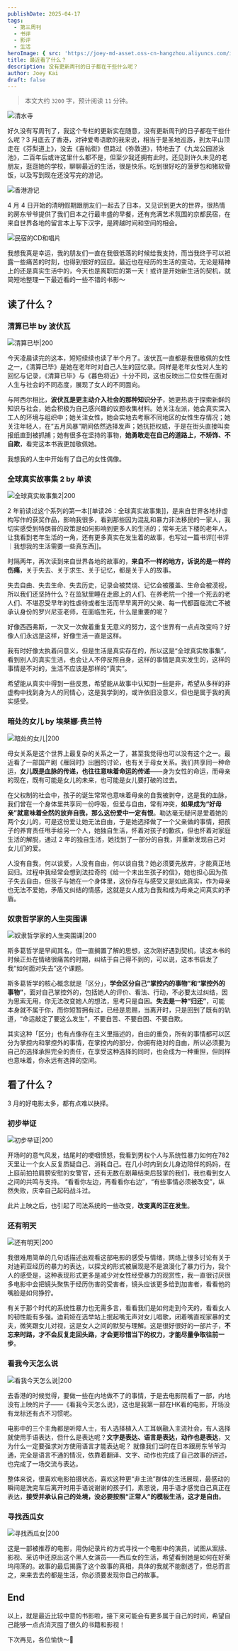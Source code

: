 ```yaml
---
publishDate: 2025-04-17
tags:
  - 第三周刊
  - 书评
  - 影评
  - 生活
heroImage: { src: 'https://joey-md-asset.oss-cn-hangzhou.aliyuncs.com/img/202504171505227.JPG', inferSize: true}
title: 最近看了什么？
description: 没有更新周刊的日子都在干些什么呢？
author: Joey Kai
draft: false
---
```


>  本文大约 `3200` 字，预计阅读 `11` 分钟。

![清水寺](https://joey-md-asset.oss-cn-hangzhou.aliyuncs.com/img/202504171505227.JPG)

好久没有写周刊了，我这个专栏的更新实在随意，没有更新周刊的日子都在干些什么呢？3 月底去了香港，对钟爱粤语歌的我来说，相当于是圣地巡游，到太平山顶走在《芬梨道上》，没去《喜帖街》但路过《弥敦道》，特地去了《九龙公园游泳池》，二百年后或许这里什么都不是，但至少我还拥有此时。还见到许久未见的老朋友，逛逛她的学校，聊聊最近的生活，很是快乐。吃到很好吃的菠萝包和猪软骨饭，以及写到现在还没写完的游记。

![香港游记](https://joey-md-asset.oss-cn-hangzhou.aliyuncs.com/img/202504171457259.png)

4 月 4 日开始的清明假期跟朋友们一起去了日本，又见识到更大的世界，很热情的房东爷爷提供了我们日本之行最丰盛的早餐，还有充满艺术氛围的京都民宿，在来自世界各地的留言本上写下汉字，是跨越时间和空间的相会。

![民宿的CD和唱片](https://joey-md-asset.oss-cn-hangzhou.aliyuncs.com/img/202504171506499.JPG)

我想我真是幸运，我的朋友们一直在我很低落的时候给我支持，而当我终于可以袒露一些痛苦的时刻，也得到很好的回应。最近也在经历的生活的变动，无论是精神上的还是真实生活中的，今天也是离职后的第一天！或许是开始新生活的契机，就简短地整理一下最近看的一些不错的书影～

## 读了什么？

### 清算已毕 by 波伏瓦

![清算已毕|200](https://joey-md-asset.oss-cn-hangzhou.aliyuncs.com/img/202504171514946.jpg)

今天凌晨读完的这本，短短续续也读了半个月了。波伏瓦一直都是我很敬佩的女性之一，《清算已毕》是她在老年时对自己人生的回忆录。同样是老年女性对人生的回忆与记录，《清算已毕》与《暮色将近》十分不同，这也反映出二位女性在面对人生与社会的不同态度，展现了女人的不同面向。

与阿西尔相比，**波伏瓦是更主动介入社会的那种知识分子**，她更热衷于探索新鲜的知识与社会，她会积极为自己感兴趣的议题收集材料。她关注左派，她会真实深入工人的环境与组织中；她关注女性，她会实地去考察不同地区的女性生存情况；她关注年轻人，在“五月风暴”期间依然选择发声；她抗拒权威，于是在街头直接叫卖报纸直到被抓捕；她有很多在坚持的事物，**她勇敢走在自己的道路上，不矫饰、不自欺**，看完这本书我更加敬佩她。 

我想我的人生中开始有了自己的女性偶像。

### 全球真实故事集 2 by 单读

![全球真实故事集2|200](https://joey-md-asset.oss-cn-hangzhou.aliyuncs.com/img/202504171516486.png)

2 年前读过这个系列的第一本[[单读26：全球真实故事集]]，是来自世界各地非虚构写作的获奖作品，影响我很多，看到那些因为混乱和暴力非法移民的一家人，我切实感受到特朗普的政策是如何影响到更多人的生活的；常年无法下楼的老年人，让我看到老年生活的一角，还有更多真实在发生着的故事，也写过一篇书评[[书评｜我想我的生活需要一些真东西]]。

时隔两年，再次读到来自世界各地的故事的，**来自不一样的地方，诉说的是一样的伤痛**，关于失去、关于求生、关于记忆，都是关于人的故事。

失去自由、失去生命、失去历史，记录会被焚烧、记忆会被覆盖、生命会被漠视，所以我们还坚持什么？在监狱里睡在走廊上的人们、在养老院一个接一个死去的老人们、不堪忍受早年的性虐待或者生活而早早离开的父亲、每一代都面临流亡不被承认身份的罗兴尼亚老师，在面临生死，什么是重要的呢？

好像西西弗斯，一次又一次做着重复无意义的努力，这个世界有一点点改变吗？好像人们永远是这样，好像生活一直是这样。

我有时好像太执着问意义，但是生活是真实存在的，所以这是“全球真实故事集”，看到别人的真实生活，也会让人不停反照自身，这样的事情是真实发生的，这样的事情是不对的，生活不应该是那样的“真实”。

希望能从真实中得到一些反思，希望能从故事中认知到一些是非，希望从多样的非虚构中找到身为人的同情心，这是我学到的，或许依旧没意义，但也是属于我的真实感受。

### 暗处的女儿 by 埃莱娜·费兰特

![暗处的女儿|200](https://joey-md-asset.oss-cn-hangzhou.aliyuncs.com/img/202504171523217.png)

母女关系是这个世界上最复杂的关系之一了，甚至我觉得也可以没有这个之一。最近看了一部国产剧《雁回时》出圈的讨论，也有关于母女关系。我们共享同一种命运，**女儿既是血脉的传递，也往往意味着命运的传递**——身为女性的命运，而母亲的现在，既有可能是女儿的未来，也可能是女儿要打破的过去。

在父权制的社会中，孩子的诞生常常也意味着母亲的自我被剥夺，这是我的血脉，我们曾在一个身体里共享同一份呼吸，但爱与自由，常有冲突，**如果成为“好母亲”就意味着全然的放弃自我，那么这份爱中一定有恨**。勒达毫无疑问是爱着她的两个女儿的，可是这份爱让她无法自由，于是她选择做了一个父亲做的事情，把孩子的养育责任甩手给另一个人，她独自生活，怀着对孩子的歉疚，但也怀着对家庭生活的解脱，通过 2 年的独自生活，她找到了一部分的自我，并重新发现自己对女儿们的爱。

人没有自我，何以谈爱，人没有自由，何以谈自我？她必须要先放弃，才能真正地回归。过程中我经常会想到法拉奇的《给一个未出生孩子的信》，她也担心因为孩子失去自由，但孩子与她在一个身体里，这份存在与感受又是如此真实，作为母亲也无法不爱她，矛盾又纠结的情感，这就是女人成为自我和成为母亲之间真实的矛盾。

### 奴隶哲学家的人生突围课

![奴隶哲学家的人生突围课|200](https://joey-md-asset.oss-cn-hangzhou.aliyuncs.com/img/202504171535254.png)

斯多葛哲学是早闻其名，但一直搁置了解的思想，这次刚好遇到契机，读这本书的时候正处在情绪很痛苦的时期，纠结于自己得不到的，可以说，这本书启发了我“如何面对失去”这个课题。 

斯多葛哲学的核心概念就是「区分」，**学会区分自己“掌控内的事物”和“掌控外的事物”**，面对自己掌控外的，包括她人的评价、看法、行动，不必要太过纠结，因为思索无用，你无法改变她人的想法，思考只是自困。**失去是一种“归还”**，可能本身就不属于你，而你短暂拥有过，已经是恩赐，当离开时，只是回到了既有的轨道，“命运敲定了要这么发生”，不要自苦、不要自困、不要自欺。

其实这种「区分」也有点像存在主义里描述的，自由的重负，所有的事情都可以区分为掌控内和掌控外的事情，在掌控内的部分，你拥有绝对的自由，所以必须要为自己的选择承担完全的责任，在享受这种选择的同时，也会成为一种重担，但同样也意味着，你永远有选择的空间。

## 看了什么？

3 月的好电影太多，都有点难以抉择。

### 初步举证

![初步举证|200](https://joey-md-asset.oss-cn-hangzhou.aliyuncs.com/img/202504171542895.png)

开场时的意气风发，结尾时的哽咽愤怒，我看到男权个人与系统性暴力如何在782天里让一个女人反复质疑自己、消耗自己。在几小时内到女儿身边陪伴的妈妈，在上庭前拍拍肩膀安慰的女警官，还有无数在剧幕结束后鼓掌的我们，我也看到女人之间的共鸣与支持。 “看看你左边，再看看你右边”，“有些事情必须被改变”，纵然失败，庆幸自己起码战斗过。

此片上映之后，也引起了司法系统的一些改变，**改变真的正在发生**。

### 还有明天

![还有明天|200](https://joey-md-asset.oss-cn-hangzhou.aliyuncs.com/img/202504171544655.png)

我很难用简单的几句话描述出观看这部电影的感受与情绪，网络上很多讨论有关于对迪莉亚经历的暴力的表达，以探戈的形式被展现是不是浪漫化了暴力行为，我个人的感受是，这种表现形式更多是减少对女性经受暴力的观赏性，我一直很讨厌很多电影中会把镜头聚焦于经历伤害的受害者，镜头应该更多给到加害者，看看他的嘴脸是如何狰狞。

有关于那个时代的系统性暴力也无需多言，看看我们是如何走到今天的，看看女人的韧性能有多强。迪莉娅在选举站上抿起嘴无声对女儿唱歌，闭着嘴直视家暴的丈夫，微笑跟女儿对视，这是女人之间的默契与理解。这是很好很好的一部片子，**不忘来时路，才不会反复走回头路，才会更珍惜当下的权力，才能尽量争取往前一步**。

### 看我今天怎么说

![看我今天怎么说|200](https://joey-md-asset.oss-cn-hangzhou.aliyuncs.com/img/202504171550064.png)

去香港的时候觉得，要做一些在内地做不了的事情，于是去电影院看了一部，内地没有上映的片子——《看我今天怎么说》，这也是我第一部在HK看的电影，开场没有龙标还有点不习惯呢。

电影中的三个主角都是听障人士，有人选择植入人工耳蜗融入主流社会，有人选择就使用手语表达，但什么是表达呢？**文字是表达、语言是表达，动作也是表达**，又为什么一定要强求对方使用语言才能表达呢？  就像我们当时在日本跟房东爷爷沟通，完全是语言不通的情况，依靠着翻译、文字、动作也完成了自己故事的讲述，也完成了一场交流与表达。

整体来说，很喜欢电影拍摄状态，喜欢这种更“非主流”群体的生活展现，最感动的瞬间是洗完车后离开时用手语说谢谢的孩子们，素恩说，用手语才感觉自己真正在表达，**接受并承认自己的处境，没必要按照“正常人”的模板生活，这才是自由**。

### 寻找西瓜女

![寻找西瓜女|200](https://joey-md-asset.oss-cn-hangzhou.aliyuncs.com/img/202504171555592.png)

这是一部被推荐的电影，用伪纪录片的方式寻找一个电影中的演员，试图从案牍、影视、采访中还原出这个黑人女演员——西瓜女的生活，希望看到她是如何在好莱坞闯荡的。故事的最后揭露了这个故事的真相，具体的我就不能剧透了，但总而言之，来来去去的都是生活，你必须要发现你自己的故事。

## End

以上，就是最近比较中意的书影啦，接下来可能会有更多属于自己的时间，希望自己能够一点点消灭囤了很久的书籍和影视！

下次再见，各位愉快～👋